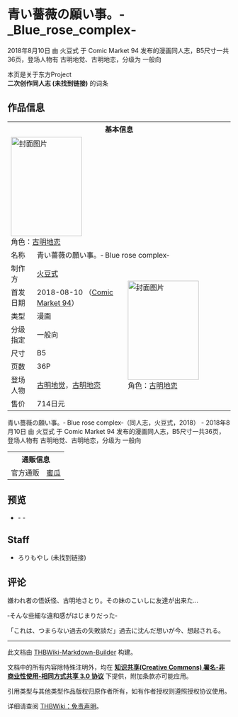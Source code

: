 # 青い薔薇の願い事。‐_Blue_rose_complex‐

<!-- source html: G:\repos\THBWiki-Markdown-Builder\THBWikiMarkdown\Temp\main\0\0a\ns0%3A%E9%9D%92%E3%81%84%E8%96%94%E8%96%87%E3%81%AE%E9%A1%98%E3%81%84%E4%BA%8B%E3%80%82%E2%80%90_Blue_rose_complex%E2%80%90.html -->

2018年8月10日 由 火豆式 于 Comic Market 94 发布的漫画同人志，B5尺寸一共36页，登场人物有 古明地觉、古明地恋，分级为 一般向

本页是关于东方Project  
 **二次创作同人志 (未找到链接)** 的词条

## 作品信息

<table><tbody><tr><th colspan="3">基本信息</th></tr><tr><td class="cover-artwork-mobile" colspan="2"><a href="./文件-青い薔薇の願い事。‐_Blue_rose_complex‐封面.jpg.md" class="image" title="封面图片"><img alt="封面图片" src="https://upload.thwiki.cc/thumb/9/9c/%E9%9D%92%E3%81%84%E8%96%94%E8%96%87%E3%81%AE%E9%A1%98%E3%81%84%E4%BA%8B%E3%80%82%E2%80%90_Blue_rose_complex%E2%80%90%E5%B0%81%E9%9D%A2.jpg/160px-%E9%9D%92%E3%81%84%E8%96%94%E8%96%87%E3%81%AE%E9%A1%98%E3%81%84%E4%BA%8B%E3%80%82%E2%80%90_Blue_rose_complex%E2%80%90%E5%B0%81%E9%9D%A2.jpg" decoding="async" loading="lazy" width="160" height="224" srcset="https://upload.thwiki.cc/thumb/9/9c/%E9%9D%92%E3%81%84%E8%96%94%E8%96%87%E3%81%AE%E9%A1%98%E3%81%84%E4%BA%8B%E3%80%82%E2%80%90_Blue_rose_complex%E2%80%90%E5%B0%81%E9%9D%A2.jpg/240px-%E9%9D%92%E3%81%84%E8%96%94%E8%96%87%E3%81%AE%E9%A1%98%E3%81%84%E4%BA%8B%E3%80%82%E2%80%90_Blue_rose_complex%E2%80%90%E5%B0%81%E9%9D%A2.jpg 1.5x, https://upload.thwiki.cc/thumb/9/9c/%E9%9D%92%E3%81%84%E8%96%94%E8%96%87%E3%81%AE%E9%A1%98%E3%81%84%E4%BA%8B%E3%80%82%E2%80%90_Blue_rose_complex%E2%80%90%E5%B0%81%E9%9D%A2.jpg/320px-%E9%9D%92%E3%81%84%E8%96%94%E8%96%87%E3%81%AE%E9%A1%98%E3%81%84%E4%BA%8B%E3%80%82%E2%80%90_Blue_rose_complex%E2%80%90%E5%B0%81%E9%9D%A2.jpg 2x" data-file-width="643" data-file-height="900"></a><div class="cover-char">角色：<a href="./古明地恋.md" title="古明地恋">古明地恋</a></div></td>
</tr><tr><td class="label">名称</td><td colspan="2"> 青い薔薇の願い事。‐ Blue rose complex‐ </td></tr><tr><td class="label">制作方</td><td><a href="./火豆式.md" title="火豆式">火豆式</a></td><td class="cover-artwork" rowspan="8" style="min-width:224px;"><a href="./文件-青い薔薇の願い事。‐_Blue_rose_complex‐封面.jpg.md" class="image" title="封面图片"><img alt="封面图片" src="https://upload.thwiki.cc/thumb/9/9c/%E9%9D%92%E3%81%84%E8%96%94%E8%96%87%E3%81%AE%E9%A1%98%E3%81%84%E4%BA%8B%E3%80%82%E2%80%90_Blue_rose_complex%E2%80%90%E5%B0%81%E9%9D%A2.jpg/160px-%E9%9D%92%E3%81%84%E8%96%94%E8%96%87%E3%81%AE%E9%A1%98%E3%81%84%E4%BA%8B%E3%80%82%E2%80%90_Blue_rose_complex%E2%80%90%E5%B0%81%E9%9D%A2.jpg" decoding="async" loading="lazy" width="160" height="224" srcset="https://upload.thwiki.cc/thumb/9/9c/%E9%9D%92%E3%81%84%E8%96%94%E8%96%87%E3%81%AE%E9%A1%98%E3%81%84%E4%BA%8B%E3%80%82%E2%80%90_Blue_rose_complex%E2%80%90%E5%B0%81%E9%9D%A2.jpg/240px-%E9%9D%92%E3%81%84%E8%96%94%E8%96%87%E3%81%AE%E9%A1%98%E3%81%84%E4%BA%8B%E3%80%82%E2%80%90_Blue_rose_complex%E2%80%90%E5%B0%81%E9%9D%A2.jpg 1.5x, https://upload.thwiki.cc/thumb/9/9c/%E9%9D%92%E3%81%84%E8%96%94%E8%96%87%E3%81%AE%E9%A1%98%E3%81%84%E4%BA%8B%E3%80%82%E2%80%90_Blue_rose_complex%E2%80%90%E5%B0%81%E9%9D%A2.jpg/320px-%E9%9D%92%E3%81%84%E8%96%94%E8%96%87%E3%81%AE%E9%A1%98%E3%81%84%E4%BA%8B%E3%80%82%E2%80%90_Blue_rose_complex%E2%80%90%E5%B0%81%E9%9D%A2.jpg 2x" data-file-width="643" data-file-height="900"></a><div class="cover-char">角色：<a href="./古明地恋.md" title="古明地恋">古明地恋</a></div></td>
</tr><tr><td class="label">首发日期</td><td>2018-08-10&#160;（<a href="/展会作品列表?e=Comic+Market%2394">Comic Market 94</a>）</td></tr><tr><td class="label">类型</td><td>漫画</td></tr><tr><td class="label">分级指定</td><td>一般向</td></tr><tr><td class="label">尺寸</td><td>B5</td></tr><tr><td class="label">页数</td><td>36P</td></tr><tr><td class="label">登场人物</td><td><a href="./古明地觉.md" title="古明地觉">古明地觉</a>，<a href="./古明地恋.md" title="古明地恋">古明地恋</a></td></tr><tr><td class="label">售价</td><td>714日元</td></tr></tbody></table>

青い薔薇の願い事。‐ Blue rose complex‐（同人志，火豆式，2018） - 2018年8月10日 由 火豆式 于 Comic Market 94 发布的漫画同人志，B5尺寸一共36页，登场人物有 古明地觉、古明地恋，分级为 一般向

<table><tbody><tr><th colspan="3">通贩信息</th></tr><tr><td class="label">官方通贩</td><td colspan="2"><a rel="nofollow" class="external text" href="https://www.melonbooks.co.jp/detail/detail.php?product_id=389624">蜜瓜</a></td></tr></tbody></table>



## 预览
- [](./文件-青い薔薇の願い事。‐_Blue_rose_complex‐预览图1.jpg.md)- [](./文件-青い薔薇の願い事。‐_Blue_rose_complex‐预览图2.jpg.md)- [](./文件-青い薔薇の願い事。‐_Blue_rose_complex‐预览图3.jpg.md)


## Staff
- ろりもやし (未找到链接)


## 评论

  
嫌われ者の悟妖怪、古明地さとり。その妹のこいしに友達が出来た…  

‐そんな些細な違和感がはじまりだった‐  

「これは、つまらない過去の失敗談だ」過去に沈んだ想いが今、想起される。
  


  
  

  





---

此文档由 [THBWiki-Markdown-Builder](https://github.com/Delsin-Yu/THBWiki-Markdown-Builder) 构建。

文档中的所有内容除特殊注明外，均在 [**知识共享(Creative Commons) 署名-非商业性使用-相同方式共享 3.0 协议**](https://creativecommons.org/licenses/by-sa/3.0/deed.zh-hans) 下提供，附加条款亦可能应用。

引用类型与其他类型作品版权归原作者所有，如有作者授权则遵照授权协议使用。

详细请查阅 [THBWiki：免责声明](https://thbwiki.cc/THBWiki:%E5%85%8D%E8%B4%A3%E5%A3%B0%E6%98%8E)。

